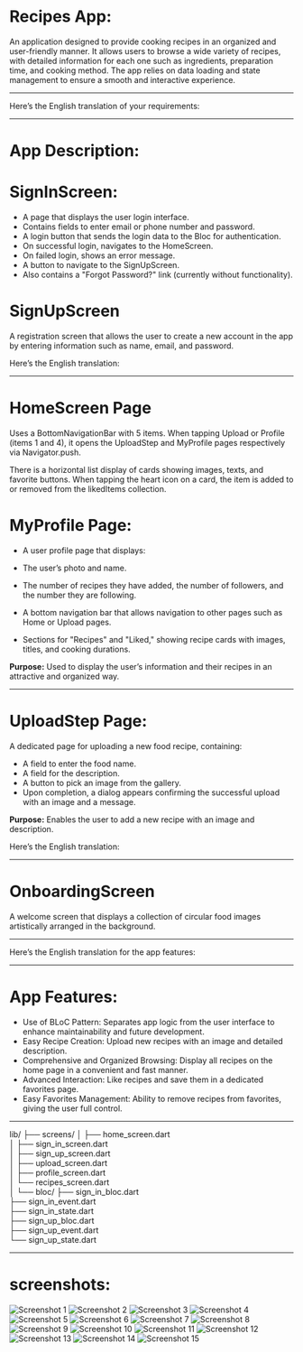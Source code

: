 #  Recipes App:

An application designed to provide cooking recipes in an organized and user-friendly manner. It allows users to browse a wide variety of recipes, with detailed information for each one such as ingredients, preparation time, and cooking method. The app relies on data loading and state management to ensure a smooth and interactive experience.

---

Here’s the English translation of your requirements:

---
# App Description:

 # SignInScreen:
 
* A page that displays the user login interface.
* Contains fields to enter email or phone number and password.
* A login button that sends the login data to the Bloc for authentication.
* On successful login, navigates to the HomeScreen.
* On failed login, shows an error message.
* A button to navigate to the SignUpScreen.
* Also contains a "Forgot Password?" link (currently without functionality).

 # SignUpScreen
   A registration screen that allows the user to create a new account in the app by entering information such as name, email, and password.

Here’s the English translation:

---

# HomeScreen Page
Uses a BottomNavigationBar with 5 items.
When tapping Upload or Profile (items 1 and 4), it opens the UploadStep and MyProfile pages respectively via Navigator.push.

There is a horizontal list display of cards showing images, texts, and favorite buttons.
When tapping the heart icon on a card, the item is added to or removed from the likedItems collection.


 # MyProfile Page:
* A user profile page that displays:

* The user’s photo and name.
* The number of recipes they have added, the number of followers, and the number they are following.
* A bottom navigation bar that allows navigation to other pages such as Home or Upload pages.
* Sections for "Recipes" and "Liked," showing recipe cards with images, titles, and cooking durations.

**Purpose:**
Used to display the user’s information and their recipes in an attractive and organized way.

---

# UploadStep Page:
A dedicated page for uploading a new food recipe, containing:

* A field to enter the food name.
* A field for the description.
* A button to pick an image from the gallery.
* Upon completion, a dialog appears confirming the successful upload with an image and a message.

**Purpose:**
Enables the user to add a new recipe with an image and description.

Here’s the English translation:

---

 # OnboardingScreen
   A welcome screen that displays a collection of circular food images artistically arranged in the background.

---

Here’s the English translation for the app features:

---

# App Features:

- Use of BLoC Pattern: Separates app logic from the user interface to enhance maintainability and future development.
- Easy Recipe Creation:  Upload new recipes with an image and detailed description.
- Comprehensive and Organized Browsing:  Display all recipes on the home page in a convenient and fast manner.
- Advanced Interaction: Like recipes and save them in a dedicated favorites page.
- Easy Favorites Management: Ability to remove recipes from favorites, giving the user full control.

----

lib/
├── screens/
│   ├── home_screen.dart        
│   ├── sign_in_screen.dart     
│   ├── sign_up_screen.dart    
│   ├── upload_screen.dart      
│   ├── profile_screen.dart      
│   └── recipes_screen.dart      
│
└── bloc/
    ├── sign_in_bloc.dart        
    ├── sign_in_event.dart       
    ├── sign_in_state.dart     
    ├── sign_up_bloc.dart        
    ├── sign_up_event.dart       
    └── sign_up_state.dart     

-----
# screenshots:      


![Screenshot 1](assets/screenshots/screenshot/Screenshot1.jpg)
![Screenshot 2](assets/screenshots/screenshot/Screenshot2.jpg)
![Screenshot 3](assets/screenshots/screenshot/Screenshot3.jpg)
![Screenshot 4](assets/screenshots/screenshot/Screenshot4.jpg)
![Screenshot 5](assets/screenshots/screenshot/Screenshot5.jpg)
![Screenshot 6](assets/screenshots/screenshot/Screenshot6.jpg)
![Screenshot 7](assets/screenshots/screenshot/Screenshot7.jpg)
![Screenshot 8](assets/screenshots/screenshot/Screenshot8.jpg)
![Screenshot 9](assets/screenshots/screenshot/Screenshot9.jpg)
![Screenshot 10](assets/screenshots/screenshot/Screenshot10.jpg)
![Screenshot 11](assets/screenshots/screenshot/Screenshot11.jpg)
![Screenshot 12](assets/screenshots/screenshot/Screenshot12.jpg)
![Screenshot 13](assets/screenshots/screenshot/Screenshot13.jpg)
![Screenshot 14](assets/screenshots/screenshot/Screenshot14.jpg)
![Screenshot 15](assets/screenshots/screenshot/Screenshot15.jpg)
